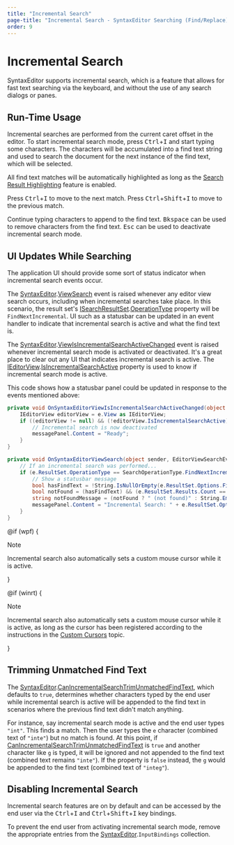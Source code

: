 ```yaml
---
title: "Incremental Search"
page-title: "Incremental Search - SyntaxEditor Searching (Find/Replace) Features"
order: 9
---
```

# Incremental Search

SyntaxEditor supports incremental search, which is a feature that allows for fast text searching via the keyboard, and without the use of any search dialogs or panes.

## Run-Time Usage

Incremental searches are performed from the current caret offset in the editor.  To start incremental search mode, press <kbd>Ctrl</kbd>+<kbd>I</kbd> and start typing some characters.  The characters will be accumulated into a find text string and used to search the document for the next instance of the find text, which will be selected.

All find text matches will be automatically highlighted as long as the [Search Result Highlighting](search-result-highlighting.md) feature is enabled.

Press <kbd>Ctrl</kbd>+<kbd>I</kbd> to move to the next match.  Press <kbd>Ctrl</kbd>+<kbd>Shift</kbd>+<kbd>I</kbd> to move to the previous match.

Continue typing characters to append to the find text. <kbd>Bkspace</kbd> can be used to remove characters from the find text. <kbd>Esc</kbd> can be used to deactivate incremental search mode.

## UI Updates While Searching

The application UI should provide some sort of status indicator when incremental search events occur.

The [SyntaxEditor](xref:@ActiproUIRoot.Controls.SyntaxEditor.SyntaxEditor).[ViewSearch](xref:@ActiproUIRoot.Controls.SyntaxEditor.SyntaxEditor.ViewSearch) event is raised whenever any editor view search occurs, including when incremental searches take place.  In this scenario, the result set's [ISearchResultSet](xref:ActiproSoftware.Text.Searching.ISearchResultSet).[OperationType](xref:ActiproSoftware.Text.Searching.ISearchResultSet.OperationType) property will be `FindNextIncremental`.  UI such as a statusbar can be updated in an event handler to indicate that incremental search is active and what the find text is.

The [SyntaxEditor](xref:@ActiproUIRoot.Controls.SyntaxEditor.SyntaxEditor).[ViewIsIncrementalSearchActiveChanged](xref:@ActiproUIRoot.Controls.SyntaxEditor.SyntaxEditor.ViewIsIncrementalSearchActiveChanged) event is raised whenever incremental search mode is activated or deactivated.  It's a great place to clear out any UI that indicates incremental search is active.  The [IEditorView](xref:@ActiproUIRoot.Controls.SyntaxEditor.IEditorView).[IsIncrementalSearchActive](xref:@ActiproUIRoot.Controls.SyntaxEditor.IEditorView.IsIncrementalSearchActive) property is used to know if incremental search mode is active.

This code shows how a statusbar panel could be updated in response to the events mentioned above:

```csharp
private void OnSyntaxEditorViewIsIncrementalSearchActiveChanged(object sender, TextViewEventArgs e) {
	IEditorView editorView = e.View as IEditorView;
	if ((editorView != null) && (!editorView.IsIncrementalSearchActive)) {
		// Incremental search is now deactivated
		messagePanel.Content = "Ready";
	}
}

private void OnSyntaxEditorViewSearch(object sender, EditorViewSearchEventArgs e) {
	// If an incremental search was performed...
	if (e.ResultSet.OperationType == SearchOperationType.FindNextIncremental) {
		// Show a statusbar message
		bool hasFindText = !String.IsNullOrEmpty(e.ResultSet.Options.FindText);
		bool notFound = (hasFindText) && (e.ResultSet.Results.Count == 0);
		string notFoundMessage = (notFound ? " (not found)" : String.Empty);
		messagePanel.Content = "Incremental Search: " + e.ResultSet.Options.FindText + notFoundMessage;
	}
}
```

@if (wpf) {

> [!NOTE]
> Incremental search also automatically sets a custom mouse cursor while it is active.

}

@if (winrt) {

> [!NOTE]
> Incremental search also automatically sets a custom mouse cursor while it is active, as long as the cursor has been registered according to the instructions in the [Custom Cursors](../editor-view/custom-cursors.md) topic.

}

## Trimming Unmatched Find Text

The [SyntaxEditor](xref:@ActiproUIRoot.Controls.SyntaxEditor.SyntaxEditor).[CanIncrementalSearchTrimUnmatchedFindText](xref:@ActiproUIRoot.Controls.SyntaxEditor.SyntaxEditor.CanIncrementalSearchTrimUnmatchedFindText), which defaults to `true`, determines whether characters typed by the end user while incremental search is active will be appended to the find text in scenarios where the previous find text didn't match anything.

For instance, say incremental search mode is active and the end user types `"int"`.  This finds a match.  Then the user types the `e` character (combined text of `"inte"`) but no match is found.  At this point, if [CanIncrementalSearchTrimUnmatchedFindText](xref:@ActiproUIRoot.Controls.SyntaxEditor.SyntaxEditor.CanIncrementalSearchTrimUnmatchedFindText) is `true` and another character like `g` is typed, it will be ignored and not appended to the find text (combined text remains `"inte"`).  If the property is `false` instead, the `g` would be appended to the find text (combined text of `"integ"`).

## Disabling Incremental Search

Incremental search features are on by default and can be accessed by the end user via the <kbd>Ctrl</kbd>+<kbd>I</kbd> and <kbd>Ctrl</kbd>+<kbd>Shift</kbd>+<kbd>I</kbd> key bindings.

To prevent the end user from activating incremental search mode, remove the appropriate entries from the [SyntaxEditor](xref:@ActiproUIRoot.Controls.SyntaxEditor.SyntaxEditor).`InputBindings` collection.
